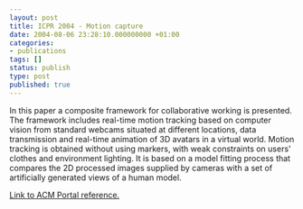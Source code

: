 ```yaml
---
layout: post
title: ICPR 2004 - Motion capture
date: 2004-08-06 23:28:10.000000000 +01:00
categories:
- publications
tags: []
status: publish
type: post
published: true
---
```

<p>In this paper a composite framework for collaborative working is  presented. The framework includes real-time motion tracking based on  computer vision from standard webcams situated at different locations,  data transmission and real-time animation of 3D avatars in a virtual  world. Motion tracking is obtained without using markers, with weak  constraints on users' clothes and environment lighting. It is based on a  model fitting process that compares the 2D processed images supplied by  cameras with a set of artificially generated views of a human model.</p>
<p><a href="http://portal.acm.org/citation.cfm?id=1021388">Link to ACM Portal reference.</a></p>
